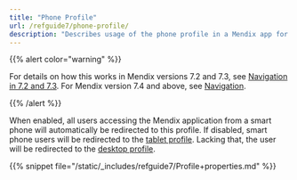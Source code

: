 ```yaml
---
title: "Phone Profile"
url: /refguide7/phone-profile/
description: "Describes usage of the phone profile in a Mendix app for Mendix versions 7.0 and 7.1."
---
```


{{% alert color="warning" %}}

For details on how this works in Mendix versions 7.2 and 7.3, see [Navigation in 7.2 and 7.3](/refguide7/navigation-in-72-and-73/). For Mendix version 7.4 and above, see [Navigation](/refguide7/navigation/).

{{% /alert %}}

When enabled, all users accessing the Mendix application from a smart phone will automatically be redirected to this profile. If disabled, smart phone users will be redirected to the [tablet profile](/refguide7/tablet-profile/). Lacking that, the user will be redirected to the [desktop profile](/refguide7/desktop-profile/).

{{% snippet file="/static/_includes/refguide7/Profile+properties.md" %}}
